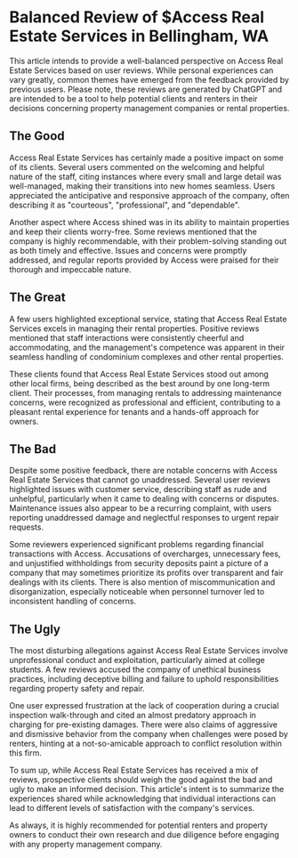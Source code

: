 # Balanced Review of $Access Real Estate Services in Bellingham, WA

This article intends to provide a well-balanced perspective on Access Real Estate Services based on user reviews. While personal experiences can vary greatly, common themes have emerged from the feedback provided by previous users. Please note, these reviews are generated by ChatGPT and are intended to be a tool to help potential clients and renters in their decisions concerning property management companies or rental properties.

## The Good

Access Real Estate Services has certainly made a positive impact on some of its clients. Several users commented on the welcoming and helpful nature of the staff, citing instances where every small and large detail was well-managed, making their transitions into new homes seamless. Users appreciated the anticipative and responsive approach of the company, often describing it as "courteous", "professional", and "dependable".

Another aspect where Access shined was in its ability to maintain properties and keep their clients worry-free. Some reviews mentioned that the company is highly recommendable, with their problem-solving standing out as both timely and effective. Issues and concerns were promptly addressed, and regular reports provided by Access were praised for their thorough and impeccable nature.

## The Great

A few users highlighted exceptional service, stating that Access Real Estate Services excels in managing their rental properties. Positive reviews mentioned that staff interactions were consistently cheerful and accommodating, and the management's competence was apparent in their seamless handling of condominium complexes and other rental properties. 

These clients found that Access Real Estate Services stood out among other local firms, being described as the best around by one long-term client. Their processes, from managing rentals to addressing maintenance concerns, were recognized as professional and efficient, contributing to a pleasant rental experience for tenants and a hands-off approach for owners.

## The Bad

Despite some positive feedback, there are notable concerns with Access Real Estate Services that cannot go unaddressed. Several user reviews highlighted issues with customer service, describing staff as rude and unhelpful, particularly when it came to dealing with concerns or disputes. Maintenance issues also appear to be a recurring complaint, with users reporting unaddressed damage and neglectful responses to urgent repair requests.

Some reviewers experienced significant problems regarding financial transactions with Access. Accusations of overcharges, unnecessary fees, and unjustified withholdings from security deposits paint a picture of a company that may sometimes prioritize its profits over transparent and fair dealings with its clients. There is also mention of miscommunication and disorganization, especially noticeable when personnel turnover led to inconsistent handling of concerns.

## The Ugly

The most disturbing allegations against Access Real Estate Services involve unprofessional conduct and exploitation, particularly aimed at college students. A few reviews accused the company of unethical business practices, including deceptive billing and failure to uphold responsibilities regarding property safety and repair. 

One user expressed frustration at the lack of cooperation during a crucial inspection walk-through and cited an almost predatory approach in charging for pre-existing damages. There were also claims of aggressive and dismissive behavior from the company when challenges were posed by renters, hinting at a not-so-amicable approach to conflict resolution within this firm.

To sum up, while Access Real Estate Services has received a mix of reviews, prospective clients should weigh the good against the bad and ugly to make an informed decision. This article's intent is to summarize the experiences shared while acknowledging that individual interactions can lead to different levels of satisfaction with the company's services.

As always, it is highly recommended for potential renters and property owners to conduct their own research and due diligence before engaging with any property management company.